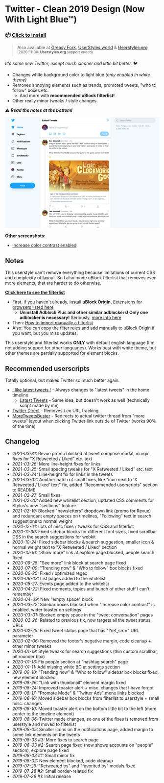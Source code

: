 # Twitter - Clean 2019 Design (Now With Light Blue™)

### 📦 [Click to install](https://github.com/krisu5/userstyles/raw/master/Twitter%20-%20Clean%202019%20Design%20(Now%20With%20Light%20Blue)/twitter_2019_clean_design_now_with_light_blue.user.css)

> Also available at [Greasy Fork](https://greasyfork.org/en/scripts/394318-twitter-clean-2019-design-now-with-light-blue), [UserStyles.world](https://userstyles.world/style/125/twitter-clean-2019-design-now-with-light-blue) & ~~[Userstyles.org](https://33kk.github.io/uso-archive/?author=krisu&style=173920)~~<br>
<sup>(2020-11-30: **Userstyles.org** support ended)</sup>

*It's same new Twitter, except much cleaner and little bit better.* 🐦

- Changes white background color to light blue *(only enabled in white theme)*
- Removes annoying elements such as trends, promoted tweets, "who to follow" boxes etc.
  - And more with **recommended uBlock filterlist!**
- Other really minor tweaks / style changes.

⚠ ***Read the notes at the bottom!***

![Userstyle screenshot](screenshots/1_screenshot.jpg)

**Other screenshots:**
- [Increase color contrast enabled](screenshots/2_increase_color_contrast_enabled.jpg)

## Notes

This userstyle can't remove everything because limitations of current CSS and complexity of layout.
So I also made uBlock filterlist that removes even more elements, that are harder to do otherwise.

**[Click here to see the filterlist](https://raw.githubusercontent.com/krisu5/userstyles/master/Twitter%20-%20Clean%202019%20Design%20(Now%20With%20Light%20Blue)/filterlist.txt)**

- First, if you haven't already, install **uBlock Origin.** [Extensions for browsers listed here](https://github.com/gorhill/uBlock#ublock-origin)
  - **Uninstall Adblock Plus and other similar adblockers! Only one adblocker is necessary!** Seriously, [more info here](https://twitter.com/gorhill/status/1033706103782170625)
- Then: [How to import manually a filterlist](https://github.com/gorhill/uBlock/wiki/Filter-lists-from-around-the-web)
- Also: You can copy the filter rules and add manually to uBlock Origin if you want, but you miss updates.

This userstyle and filterlist works **ONLY** with default english language (I'm not adding support for other languages). Works best with white theme, but other themes are partially supported for element blocks.

## Recommended userscripts

Totally optional, but makes Twitter so much better again.

- [I like latest tweets !](https://greasyfork.org/en/scripts/400695-i-like-latest-tweets) - Always changes to "latest tweets" in the home timeline
  - [Latest Tweets](https://greasyfork.org/en/scripts/393400-latest-tweets) - Same idea, but doesn't work as well (technically script made by me)
- [Twitter Direct](https://greasyfork.org/en/scripts/404632-twitter-direct) - Removes t.co URL tracking
- [MoreTweetsBuster](https://greasyfork.org/en/scripts/397988-moretweetsbuster) - Redirects to actual twitter thread from "more tweets" layout when clicking Twitter link outside of Twitter (works 90% of the time)

## Changelog

- *2021-03-31:* Revue promo blocked at tweet compose modal, margin fixes for "X Retweeted / Liked" etc. text
- *2021-03-26:* More line-height fixes for links
- *2021-03-25:* Small spacing tweaks for "X Retweeted / Liked" etc. text
- *2021-03-24:* Line-height fix for links in the tweets
- *2021-03-02:* Another batch of small fixes, like "icon next to 'X Retweeted / Liked' text" fix, added "Recommended userscripts" section to README
- *2021-02-27:* Small fixes
- *2021-02-20:* Added new whitelist section, updated CSS comments for Stylus's new "sections" feature
- *2021-02-19:* Blocked "newsletters" dropdown link (promo for Revue) and redundant empty spaces on timelines, "Following" text in search suggestions to normal weight
- *2020-12-01:* Lots of misc fixes / tweaks for CSS and filterlist
- *2020-11-30:* Fixed sidebar blocks for different font sizes, fixed scrollbar CSS in the search suggestions for webkit
- *2020-10-24:* Fixed sidebar blocks & search suggestion, smaller icon & normal weight text to "X Retweeted / Liked" section
- *2020-10-16:* "Show more" link at explore page blocked, people search fixed
- *2020-09-25:* "See more" link block at search page fixed
- *2020-07-09:* "Trending now" & "Who to follow" box blocks fixed
- *2020-06-25:* Fixed / optimized regex
- *2020-06-03:* List pages added to the whitelist
- *2020-05-27:* Events page added to the whitelist
- *2020-04-22:* Fixed moments, topics and bunch of other stuff I can't remember
- *2020-04-09:* New "empty space" block
- *2020-03-22:* Sidebar boxes blocked when "Increase color contrast" is enabled, wider toaster on settings
- *2020-03-01:* Blocked empty space in the "tweet conversation" pages
- *2020-02-26:* Related to previous fix, now targets all the tweet status URLs
- *2020-02-25:* Fixed tweet status page that has "?ref_src=" URL parameter
- *2020-02-06:* Removed the footer's negative margin, code cleanup + other minor tweaks
- *2020-01-19:* Style tweaks for search suggestions (thin custom scrollbar, bit rounder box)
- *2020-01-13:* Fix people section at "hashtag search" page
- *2020-01-11:* Add missing white BG at settings section
- *2019-09-10:* "Trending now" & "Who to follow" sidebar box blocks fixed, new element blocked
- *2019-08-26:* "Link with thumbnail" element margin fixed
- *2019-08-24:* Improved toaster alert + misc. changes that I have forgot
- *2019-08-17:* "Promote Mode" & "Twitter Ads" menu links blocked
- *2019-08-16:* Moved sidebar box blocks from filterlist to userstyle + small misc. changes
- *2019-08-10:* Moved toaster alert on the bottom little bit to the left (more center to the timeline element)
- *2019-08-06:* Twitter made changes, so one of the fixes is removed from userstyle and moved to filterlist
- *2019-08-05:* Smaller icons on the notifications page, added margin to some link elements on the tweets
- *2019-08-03 #3:* More fixes to search page
- *2019-08-03 #2:* Search page fixed (now shows accounts on "people" section), explore page fixed
- *2019-08-03 #1:* Small minor fix
- *2019-08-02:* New element blocked, code cleanup
- *2019-07-29:* "Retweeted by" and "favorited by" modals fixed
- *2019-07-28 #2:* Small border-related fix
- *2019-07-28 #1:* Initial release